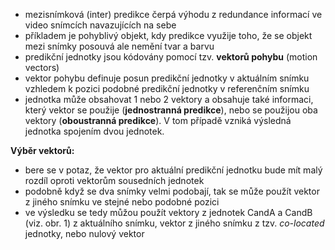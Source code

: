 ﻿* mezisnímková (inter) predikce čerpá výhodu z redundance informací ve video snímcích navazujících na sebe
* příkladem je pohyblivý objekt, kdy predikce využije toho, že se objekt mezi snímky posouvá ale nemění tvar a barvu 
* predikční jednotky jsou kódovány pomocí tzv. **vektorů pohybu** (motion vectors)
* vektor pohybu definuje posun predikční jednotky v aktuálním snímku vzhledem k pozici podobné predikční jednotky v referenčním snímku
* jednotka může obsahovat 1 nebo 2 vektory a obsahuje také informaci, který vektor se použije (**jednostranná predikce**), nebo se použijou oba vektory (**oboustranná predikce**). V tom případě vzniká výsledná jednotka spojením dvou jednotek.

**Výběr vektorů:**

* bere se v potaz, že vektor pro aktuální predikční jednotku bude mít malý rozdíl oproti vektorům sousedních jednotek
* podobně když se dva snímky velmi podobají, tak se může použít vektor z jiného snímku ve stejné nebo podobné pozici
* ve výsledku se tedy můžou použít vektory z jednotek CandA a CandB (viz. obr. 1) z aktuálního snímku, vektor z jiného snímku z tzv. *co-located* jednotky, nebo nulový vektor